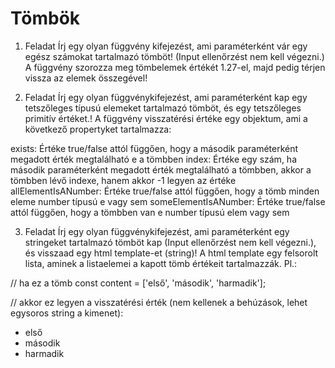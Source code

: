 # Tömbök
1. Feladat
Írj egy olyan függvény kifejezést, ami paraméterként vár egy egész számokat tartalmazó tömböt! (Input ellenőrzést nem kell végezni.)
A függvény szorozza meg tömbelemek értékét 1.27-el, majd pedig térjen vissza az elemek összegével!

2. Feladat
Írj egy olyan függvénykifejezést, ami paraméterként kap egy tetszőleges típusú elemeket tartalmazó tömböt, és egy tetszőleges primitív értéket.! A függvény visszatérési értéke egy objektum, ami a következő propertyket tartalmazza:

exists: Értéke true/false attól függően, hogy a második paraméterként megadott érték megtalálható e a tömbben
index: Értéke egy szám, ha második paraméterként megadott érték megtalálható a tömbben, akkor a tömbben lévő indexe, hanem akkor -1 legyen az értéke
allElementIsANumber: Értéke true/false attól függően, hogy a tömb minden eleme number típusú e vagy sem
someElementIsANumber: Értéke true/false attól függően, hogy a tömbben van e number típusú elem vagy sem

3. Feladat
Írj egy olyan függvénykifejezést, ami paraméterként egy stringeket tartalmazó tömböt kap  (Input ellenőrzést nem kell végezni.), és visszaad egy html template-et (string)! A html template egy felsorolt lista, aminek a listaelemei a kapott tömb értékeit tartalmazzák.
Pl.:

// ha ez a tömb
const content = ['első', 'második', 'harmadik'];

// akkor ez legyen a visszatérési érték (nem kellenek a behúzások, lehet egysoros string a kimenet):
<ul>
    <li>első</li>
    <li>második</li>
    <li>harmadik</li>
</ul>